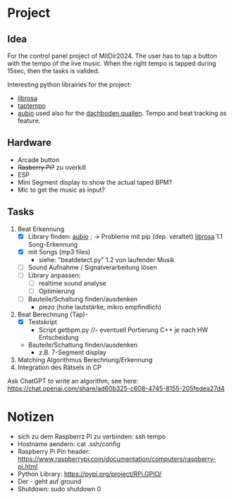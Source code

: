 
# Project
## Idea
For the control panel project of MitDir2024. 
The user has to tap a button with the tempo of the live music. When the right tempo is tapped during 15sec, then the tasks is valided. 

Interesting python librairies for the project:
- [librosa](https://pypi.org/project/librosa/)
- [taptempo](https://pypi.org/project/taptempo/)
- [aubio](https://aubio.org/) used also for the [dachboden quallen](https://github.com/moritzschaefer/dachboden/tree/master/quallen/steuersoftware). Tempo and beat tracking as feature.

## Hardware
- Arcade button
- ~~Rasberry Pi?~~ zu overkill
- ESP 
- Mini Segment display to show the actual taped BPM?
- Mic to get the music as input? 

## Tasks
1. Beat Erkennung 
    - [x] Library finden: 
        [aubio](https://aubio.org/) ; 
        -> Probleme mit pip (dep. veraltet)
        [librosa](https://pypi.org/project/librosa/)
    1.1 Song-Erkennung
    - [x] mit Songs (mp3 files)
        - siehe: "beatdetect.py"
    1.2 von laufender Musik
    - [ ] Sound Aufnahme / Signalverarbeitung lösen
    - [ ] Library anpassen:
        - [ ] realtime sound analyse
        - [ ] Optimierung
    - [ ] Bauteile/Schaltung finden/ausdenken
        - piezo (hohe lautstärke, mikro empfindlich)
2. Beat Berechnung (Tap)- 
    - [x] Testskript
        - Script getbpm.py 
    //- eventuell Portierung C++ je nach HW Entscheidung
    - Bauteile/Schaltung finden/ausdenken
        - z.B. 7-Segment display
3. Matching Algorithmus Berechnung/Erkennung
4. Integration des Rätsels in CP

Ask ChatGPT to write an algorithm, see here: https://chat.openai.com/share/ad60b325-c608-4745-8155-205fedea27d4

# Notizen
- sich zu dem Raspberrz Pi zu verbinden: ssh tempo
- Hostname aendern: cat .ssh/config 
- Raspberry Pi Pin header: https://www.raspberrypi.com/documentation/computers/raspberry-pi.html
- Python Library: https://pypi.org/project/RPi.GPIO/
- Der - geht auf ground
- Shutdown: sudo shutdown 0
